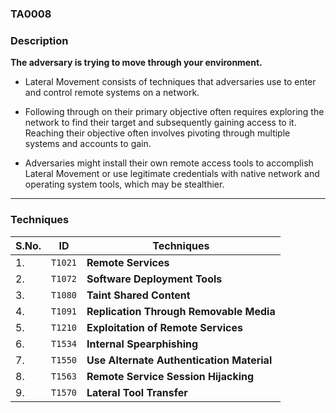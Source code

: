### TA0008

### Description

**The adversary is trying to move through your environment.**

- Lateral Movement consists of techniques that adversaries use to enter and control remote systems on a network.

- Following through on their primary objective often requires exploring the network to find their target and subsequently gaining access to it. Reaching their objective often involves pivoting through multiple systems and accounts to gain. 

- Adversaries might install their own remote access tools to accomplish Lateral Movement or use legitimate credentials with native network and operating system tools, which may be stealthier.

----

### Techniques

| S.No. | ID | Techniques |
| --- | --- | --- |
| 1. | `T1021` | **Remote Services** |
| 2. | `T1072` | **Software Deployment Tools** |
| 3. | `T1080` | **Taint Shared Content** |
| 4. | `T1091` | **Replication Through Removable Media** |
| 5. | `T1210` | **Exploitation of Remote Services** |
| 6. | `T1534` | **Internal Spearphishing** |
| 7. | `T1550` | **Use Alternate Authentication Material** |
| 8. | `T1563` | **Remote Service Session Hijacking** |
| 9. | `T1570` | **Lateral Tool Transfer** |